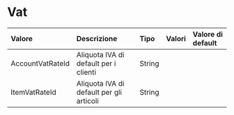 # Vat

| Valore | Descrizione | Tipo | Valori | Valore di default |
| :--- | :--- | :--- | :--- | :--- |
| AccountVatRateId | Aliquota IVA di default per i clienti | String |  |  |
| ItemVatRateId | Aliquota IVA di default per gli articoli | String |  |  |

